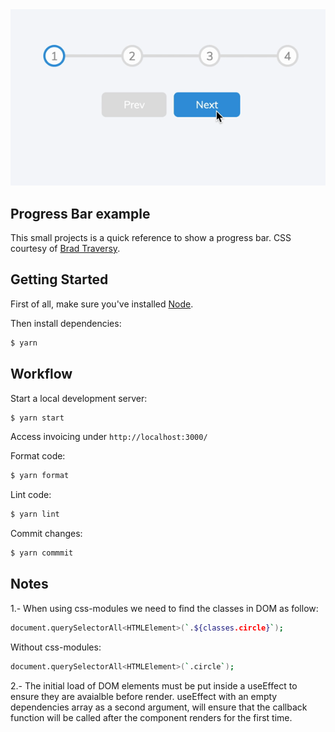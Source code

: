 <div align="center" >
  <img src="progress-bar.gif" alt="progress bar" title="progress bar" width="600px" />
</div>

## Progress Bar example

This small projects is a quick reference to show a progress bar. CSS courtesy of [Brad Traversy](https://github.com/bradtraversy).

## Getting Started

First of all, make sure you&#39;ve installed [Node](https://nodejs.org).

Then install dependencies:

```bash
$ yarn
```

## Workflow

Start a local development server:

```bash
$ yarn start
```

Access invoicing under `http://localhost:3000/`

Format code:

```bash
$ yarn format
```

Lint code:

```bash
$ yarn lint
```

Commit changes:

```bash
$ yarn commmit
```

## Notes

1.- When using css-modules we need to find the classes in DOM as follow:

```bash
document.querySelectorAll<HTMLElement>(`.${classes.circle}`);
```

Without css-modules:

```bash
document.querySelectorAll<HTMLElement>(`.circle`);
```

2.- The initial load of DOM elements must be put inside a useEffect to ensure they are avaialble before render.
useEffect with an empty dependencies array as a second argument, will ensure that the callback function will be called after the component renders for the first time.

